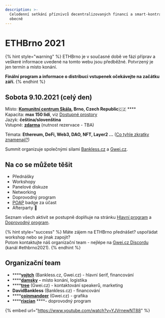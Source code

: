 ```yaml
---
description: >-
  Celodenní setkání příznivců decentralizovaných financí a smart-kontraktů
  obecně
---
```


# ETHBrno 2021

{% hint style="warning" %}
ETHBrno je v současné době ve fázi příprav a veškeré informace uvedené na tomto webu jsou předběžné. Potvrzený je jen termín a místo konání.  
  
**Finální program a informace o distribuci vstupenek očekávejte na začátku září.**
{% endhint %}

## Sobota 9.10.2021 \(celý den\)

Místo: [**Komunitní centrum Skála**](misto-konani.md)**, Brno, Czech Republic**🇨🇿 ****  
Kapacita: **max 150 lidí**, viz [Dostupné prostory](misto-konani.md)  
Jazyk: **čeština/slovenština**  
Vstupné: [**zdarma**](prakticke-informace/#vstupenky) \(nutnost rezervace - TBA\)

Témata: **Ethereum, DeFi, Web3, DAO, NFT, Layer2 ...** \([Co tyhle zkratky znamenají?](https://komunita.gwei.cz/klicove-pojmy)\)

Summit organizuje společnými silami [Bankless.cz](https://bankless.cz/) a [Gwei.cz](http://gwei.cz/).

## Na co se můžete těšit

* Přednášky
* Workshopy
* Panelové diskuze
* Networking
* Doprovodný program
* [POAP](https://poap.xyz/) badge za účast
* Afterparty 🎉 

Seznam všech aktivit se postupně doplňuje na stránku [Hlavní program](program/) a [Doprovodný program](doprovodny-program/).

{% hint style="success" %}
Máte zájem na ETHBrno přednášet? uspořádat workshop nebo se jinak zapojit?  
Potom kontaktujte náš organizační team - nejlépe na [Gwei.cz Discordu](https://chat.gwei.cz) \(kanál \#ethbrno2021\).
{% endhint %}

## Organizační team

* \*\*\*\*[**vojtch**](https://twitter.com/StudenyVojta) \(Bankless.cz, Gwei.cz\) - hlavní šerif, financování
* \*\*\*\*[**damsky**](https://twitter.com/CryptoDamSky) **-** místo konání, logistika
* \*\*\*\*[**tree**](https://twitter.com/treecz) \(Gwei.cz\) - kontaktování speakerů, marketing
* **DavidBankless** \(Bankless.cz\) - financování
* \*\*\*\*[**coinmandeer**](https://twitter.com/keenofcoin) \(Gwei.cz\) - grafika
* \*\*\*\*[**rixcian**](https://twitter.com/rixcian) ****- doprovodný program



{% embed url="https://www.youtube.com/watch?v=YJVrnewNT88" %}





